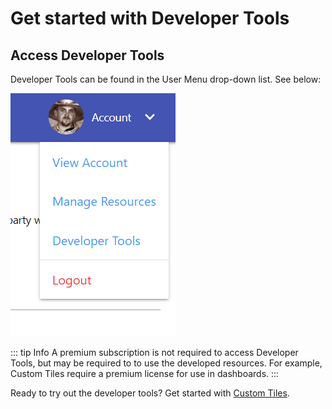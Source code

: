 # Get started with Developer Tools

## Access Developer Tools
Developer Tools can be found in the User Menu drop-down list. See below:

<img src="./assets/access_developer_tools.png" alt="Access Developer Tool" class="zoomable-image" />

::: tip Info
A premium subscription is not required to access Developer Tools, but may be required to to use the developed resources. For example, Custom Tiles require a premium license for use in dashboards.
:::


Ready to try out the developer tools? Get started with [Custom Tiles](./custom-tiles/).
